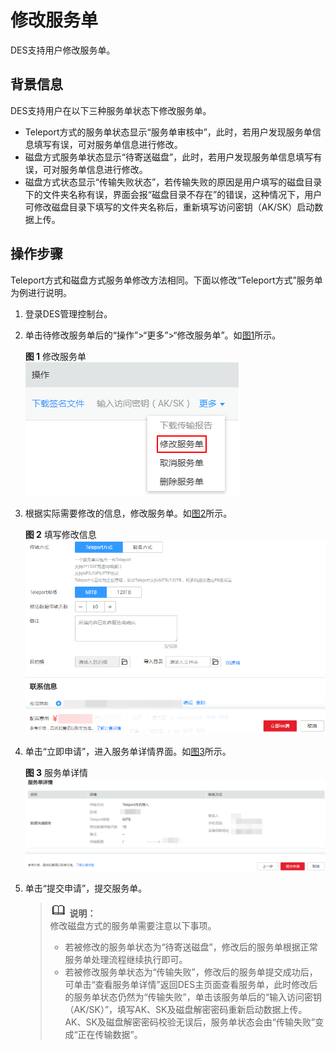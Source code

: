 # 修改服务单<a name="ZH-CN_TOPIC_0094556637"></a>

DES支持用户修改服务单。

## 背景信息<a name="gen-id1.7.7.7.4.1"></a>

DES支持用户在以下三种服务单状态下修改服务单。

-   Teleport方式的服务单状态显示“服务单审核中”，此时，若用户发现服务单信息填写有误，可对服务单信息进行修改。
-   磁盘方式服务单状态显示“待寄送磁盘”，此时，若用户发现服务单信息填写有误，可对服务单信息进行修改。
-   磁盘方式状态显示“传输失败状态”，若传输失败的原因是用户填写的磁盘目录下的文件夹名称有误，界面会报“磁盘目录不存在”的错误，这种情况下，用户可修改磁盘目录下填写的文件夹名称后，重新填写访问密钥（AK/SK）启动数据上传。

## 操作步骤<a name="section41459726"></a>

Teleport方式和磁盘方式服务单修改方法相同。下面以修改“Teleport方式”服务单为例进行说明。

1.  登录DES管理控制台。
2.  单击待修改服务单后的“操作”\>“更多”\>“修改服务单”。如[图1](#fig292132411214)所示。

    **图 1**  修改服务单<a name="fig292132411214"></a>  
    ![](figures/修改服务单.png "修改服务单")

3.  根据实际需要修改的信息，修改服务单。如[图2](#fig57601835141218)所示。

    **图 2**  填写修改信息<a name="fig57601835141218"></a>  
    ![](figures/填写修改信息.png "填写修改信息")

4.  单击“立即申请”，进入服务单详情界面。如[图3](#fig1956384611211)所示。

    **图 3**  服务单详情<a name="fig1956384611211"></a>  
    ![](figures/服务单详情.png "服务单详情")

5.  单击“提交申请”，提交服务单。

    >![](public_sys-resources/icon-note.gif) **说明：**   
    >修改磁盘方式的服务单需要注意以下事项。  
    >-   若被修改的服务单状态为“待寄送磁盘”，修改后的服务单根据正常服务单处理流程继续执行即可。  
    >-   若被修改服务单状态为“传输失败”，修改后的服务单提交成功后，可单击“查看服务单详情”返回DES主页面查看服务单，此时修改后的服务单状态仍然为“传输失败”，单击该服务单后的“输入访问密钥（AK/SK）”，填写AK、SK及磁盘解密密码重新启动数据上传。AK、SK及磁盘解密密码校验无误后，服务单状态会由“传输失败”变成“正在传输数据”。  


